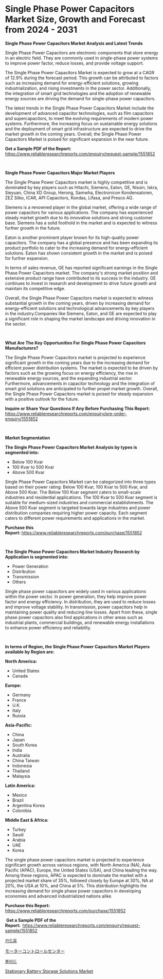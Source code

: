 <p><h1>Single Phase Power Capacitors Market Size, Growth and Forecast from 2024 - 2031</h1></p><p><strong>Single Phase Power Capacitors Market Analysis and Latest Trends</strong></p>
<p><p>Single Phase Power Capacitors are electronic components that store energy in an electric field. They are commonly used in single-phase power systems to improve power factor, reduce losses, and provide voltage support.</p><p>The Single Phase Power Capacitors Market is expected to grow at a CAGR of 12.9% during the forecast period. This growth can be attributed to factors such as increasing demand for energy-efficient solutions, growing industrialization, and rising investments in the power sector. Additionally, the integration of smart grid technologies and the adoption of renewable energy sources are driving the demand for single-phase power capacitors.</p><p>The latest trends in the Single Phase Power Capacitors Market include the development of advanced capacitor technologies, such as film capacitors and supercapacitors, to meet the evolving requirements of modern power systems. Furthermore, the increasing focus on sustainable energy solutions and the deployment of smart grid infrastructure are expected to drive the market growth in the coming years. Overall, the Single Phase Power Capacitors Market is poised for significant expansion in the near future.</p></p>
<p><strong>Get a Sample PDF of the Report:&nbsp;</strong> <a href="https://www.reliableresearchreports.com/enquiry/request-sample/1551852">https://www.reliableresearchreports.com/enquiry/request-sample/1551852</a></p>
<p>&nbsp;</p>
<p><strong>Single Phase Power Capacitors Major Market Players</strong></p>
<p><p>The Single Phase Power Capacitors market is highly competitive and is dominated by key players such as Hitachi, Siemens, Eaton, GE, Nissin, Iskra, Sieyuan, China XD Group, Herong, Samwha, Electronicon Kondensatoren, ZEZ Silko, ICAR, API Capacitors, Kondas, Lifasa, and Presco AG.</p><p>Siemens is a renowned player in the global market, offering a wide range of power capacitors for various applications. The company has experienced steady market growth due to its innovative solutions and strong customer base. Siemens has a solid foothold in the market and is expected to witness further growth in the future.</p><p>Eaton is another prominent player known for its high-quality power capacitors. The company has a global presence and has been expanding its product portfolio to cater to the increasing demand for energy-efficient solutions. Eaton has shown consistent growth in the market and is poised for further expansion.</p><p>In terms of sales revenue, GE has reported significant earnings in the Single Phase Power Capacitors market. The company's strong market position and extensive product range have contributed to its success in the industry. GE continues to invest in research and development to drive future growth and maintain its competitive edge.</p><p>Overall, the Single Phase Power Capacitors market is expected to witness substantial growth in the coming years, driven by increasing demand for energy-efficient solutions and technological advancements by key players in the industry.Companies like Siemens, Eaton, and GE are expected to play a significant role in shaping the market landscape and driving innovation in the sector.</p></p>
<p>&nbsp;</p>
<p><strong>What Are The Key Opportunities For Single Phase Power Capacitors Manufacturers?</strong></p>
<p><p>The Single Phase Power Capacitors market is projected to experience significant growth in the coming years due to the increasing demand for efficient power distribution systems. The market is expected to be driven by factors such as the growing focus on energy efficiency, the rise in renewable energy sources, and the expanding industrial sector. Furthermore, advancements in capacitor technology and the integration of smart grid solutions are anticipated to further propel market growth. Overall, the Single Phase Power Capacitors market is poised for steady expansion with a positive outlook for the future.</p></p>
<p><strong>Inquire or Share Your Questions If Any Before Purchasing This Report:</strong> <a href="https://www.reliableresearchreports.com/enquiry/pre-order-enquiry/1551852">https://www.reliableresearchreports.com/enquiry/pre-order-enquiry/1551852</a></p>
<p>&nbsp;</p>
<p><strong>Market Segmentation</strong></p>
<p><strong>The Single Phase Power Capacitors Market Analysis by types is segmented into:</strong></p>
<p><ul><li>Below 100 Kvar</li><li>100 Kvar to 500 Kvar</li><li>Above 500 Kvar</li></ul></p>
<p><p>Single Phase Power Capacitors Market can be categorized into three types based on their power rating: Below 100 Kvar, 100 Kvar to 500 Kvar, and Above 500 Kvar. The Below 100 Kvar segment caters to small-scale industries and residential applications. The 100 Kvar to 500 Kvar segment is suitable for medium-sized industries and commercial establishments. The Above 500 Kvar segment is targeted towards large industries and power distribution companies requiring higher power capacity. Each segment caters to different power requirements and applications in the market.</p></p>
<p><strong>Purchase this Report:&nbsp;</strong><a href="https://www.reliableresearchreports.com/purchase/1551852">https://www.reliableresearchreports.com/purchase/1551852</a></p>
<p>&nbsp;</p>
<p><strong>The Single Phase Power Capacitors Market Industry Research by Application is segmented into:</strong></p>
<p><ul><li>Power Generation</li><li>Distribution</li><li>Transmission</li><li>Others</li></ul></p>
<p><p>Single phase power capacitors are widely used in various applications within the power sector. In power generation, they help improve power factor and energy efficiency. In distribution, they are used to reduce losses and improve voltage stability. In transmission, power capacitors help in maintaining power quality and reducing line losses. Apart from these, single phase power capacitors also find applications in other areas such as industrial plants, commercial buildings, and renewable energy installations to enhance power efficiency and reliability.</p></p>
<p>&nbsp;</p>
<p><strong>In terms of Region, the Single Phase Power Capacitors Market Players available by Region are:</strong></p>
<p>
    <p> <strong> North America: </strong>
        <ul>
            <li>United States</li>
            <li>Canada</li>
        </ul>
        </p> 
    <p> <strong> Europe: </strong>
        <ul>
            <li>Germany</li>
            <li>France</li>
            <li>U.K.</li>
            <li>Italy</li>
            <li>Russia</li>
        </ul>
        </p> 
    <p> <strong> Asia-Pacific: </strong>
        <ul>
            <li>China</li>
            <li>Japan</li>
            <li>South Korea</li>
            <li>India</li>
            <li>Australia</li>
            <li>China Taiwan</li>
            <li>Indonesia</li>
            <li>Thailand</li>
            <li>Malaysia</li>
        </ul>
        </p> 
    <p> <strong> Latin America: </strong>
        <ul>
            <li>Mexico</li>
            <li>Brazil</li>
            <li>Argentina Korea</li>
            <li>Colombia</li>
        </ul>
        </p> 
    <p> <strong> Middle East & Africa: </strong>
        <ul>
            <li>Turkey</li>
            <li>Saudi</li>
            <li>Arabia</li>
            <li>UAE</li>
            <li>Korea</li>
        </ul>
    </p>
    </p>
<p><p>The single phase power capacitors market is projected to experience significant growth across various regions, with North America (NA), Asia Pacific (APAC), Europe, the United States (USA), and China leading the way. Among these regions, APAC is expected to dominate the market with a projected market share of 35%, followed closely by Europe at 30%, NA at 20%, the USA at 10%, and China at 5%. This distribution highlights the increasing demand for single phase power capacitors in developing economies and advanced industrialized nations alike.</p></p>
<p><strong>Purchase this Report: </strong><a href="https://www.reliableresearchreports.com/purchase/1551852">https://www.reliableresearchreports.com/purchase/1551852</a></p>
<p>&nbsp;<strong>Get a Sample PDF of the Report:&nbsp;&nbsp;</strong><a href="https://www.reliableresearchreports.com/enquiry/request-sample/1551852">https://www.reliableresearchreports.com/enquiry/request-sample/1551852</a></p>
<p><strong></strong></p>
<p><p><a href="https://github.com/JeromeRtyau89966/Market-Research-Report-List-1/blob/main/134800815612.md">카드뮴</a></p><p><a href="https://github.com/AriMuller2009/Market-Research-Report-List-1/blob/main/358819316633.md">モーターコントロールセンター</a></p><p><a href="https://github.com/TimmyMann6767/Market-Research-Report-List-1/blob/main/640082915611.md">볼라드</a></p><p><a href="https://github.com/Airanohannonzb68e5pb53oc1/Market-Research-Report-List-1/blob/main/stationary-battery-storage-solutions-market.md">Stationary Battery Storage Solutions Market</a></p></p>